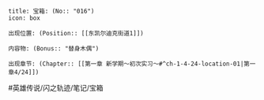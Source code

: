 ---
---
```ad-quote
title: 宝箱: (No:: "016")
icon: box

出现位置: (Position:: [[东凯尔迪克街道1]])

内容物: (Bonus:: "替身木偶")

出现章节: (Chapter:: [[第一章 新学期～初次实习～#^ch-1-4-24-location-01|第一章4/24]])

```

#英雄传说/闪之轨迹/笔记/宝箱